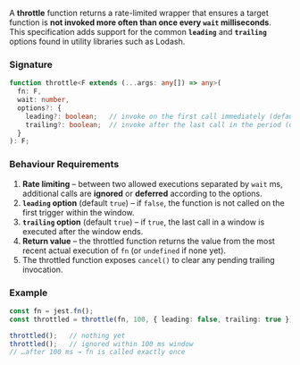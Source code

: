 A **throttle** function returns a rate-limited wrapper that ensures a target function is **not invoked more often than once every `wait` milliseconds**.  
This specification adds support for the common **`leading`** and **`trailing`** options found in utility libraries such as Lodash.

### Signature

```ts
function throttle<F extends (...args: any[]) => any>(
  fn: F,
  wait: number,
  options?: {
    leading?: boolean;   // invoke on the first call immediately (default true)
    trailing?: boolean;  // invoke after the last call in the period (default true)
  }
): F;
```

### Behaviour Requirements

1. **Rate limiting** – between two allowed executions separated by `wait` ms, additional calls are **ignored** or **deferred** according to the options.
2. **`leading` option** (default `true`) – if `false`, the function is not called on the first trigger within the window.
3. **`trailing` option** (default `true`) – if `true`, the last call in a window is executed after the window ends.
4. **Return value** – the throttled function returns the value from the most recent actual execution of `fn` (or `undefined` if none yet).
5. The throttled function exposes `cancel()` to clear any pending trailing invocation.

### Example

```ts
const fn = jest.fn();
const throttled = throttle(fn, 100, { leading: false, trailing: true });

throttled();   // nothing yet
throttled();   // ignored within 100 ms window
// …after 100 ms → fn is called exactly once
```
